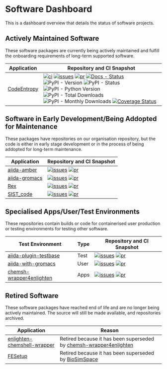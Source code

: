 # Software Dashboard

This is a dashboard overview that details the status of software projects.

## Actively Maintained Software

These software packages are currently being actively maintained and fulfill the onboarding requirements of long-term supported software.

| Application | Repository and CI Snapshot |
| ----------- | -------------------------- |
| [CodeEntropy](https://github.com/ccPBioSim/CodeEntropy/) | [![ci](https://github.com/ccpbiosim/CodeEntropy/actions/workflows/project-ci.yaml/badge.svg?branch=main)](https://github.com/ccpbiosim/CodeEntropy/actions/workflows/project-ci.yaml) [![issues](https://img.shields.io/github/issues/ccpbiosim/CodeEntropy?logo=github&labelColor=grey)](https://github.com/CCPBioSim/CodeEntropy/issues) [![pr](https://img.shields.io/github/issues-pr/ccpbiosim/CodeEntropy?logo=github&labelColor=grey)](https://github.com/CCPBioSim/CodeEntropy/pulls) [![Docs - Status](https://app.readthedocs.org/projects/codeentropy/badge/?version=latest)](https://codeentropy.readthedocs.io/en/latest/?badge=latest) ![PyPI - Version](https://img.shields.io/pypi/v/codeentropy?logo=pypi&logoColor=white) ![PyPI - Status](https://img.shields.io/pypi/status/codeentropy?logo=pypi&logoColor=white) ![PyPI - Python Version](https://img.shields.io/pypi/pyversions/CodeEntropy) ![PyPI - Total Downloads](https://img.shields.io/pepy/dt/codeentropy?logo=pypi&logoColor=white&color=blue) ![PyPI - Monthly Downloads](https://img.shields.io/pypi/dm/CodeEntropy?logo=pypi&logoColor=white&color=blue) [![Coverage Status](https://coveralls.io/repos/github/CCPBioSim/CodeEntropy/badge.svg?branch=main)](https://coveralls.io/github/CCPBioSim/CodeEntropy?branch=main) |

## Software in Early Development/Being Addopted for Maintenance

These packages have repositories on our organisation repository, but the code is either in early stage development or in the process of being addopted for long-term maintenance.

| Application | Repository and CI Snapshot |
| ----------- | -------------------------- |
| [aiida-amber](https://github.com/CCPBioSim/aiida-amber) | [![issues](https://img.shields.io/github/issues/ccpbiosim/aiida-amber?logo=github&labelColor=grey)](https://github.com/CCPBioSim/aiida-amber/issues) [![pr](https://img.shields.io/github/issues-pr/ccpbiosim/aiida-amber?logo=github&labelColor=grey)](https://github.com/CCPBioSim/aiida-amber/pulls) |
| [aiida-gromacs](https://github.com/CCPBioSim/aiida-gromacs) | [![issues](https://img.shields.io/github/issues/ccpbiosim/aiida-gromacs?logo=github&labelColor=grey)](https://github.com/CCPBioSim/aiida-gromacs/issues) [![pr](https://img.shields.io/github/issues-pr/ccpbiosim/aiida-gromacs?logo=github&labelColor=grey)](https://github.com/CCPBioSim/aiida-gromacs/pulls) |
| [Rex](https://github.com/CCPBioSim/Rex) | [![issues](https://img.shields.io/github/issues/ccpbiosim/Rex?logo=github&labelColor=grey)](https://github.com/CCPBioSim/Rex/issues) [![pr](https://img.shields.io/github/issues-pr/ccpbiosim/Rex?logo=github&labelColor=grey)](https://github.com/CCPBioSim/Rex/pulls) |
| [SIST_code](https://github.com/CCPBioSim/SIST_code) | [![issues](https://img.shields.io/github/issues/ccpbiosim/SIST_code?logo=github&labelColor=grey)](https://github.com/CCPBioSim/SIST_code/issues) [![pr](https://img.shields.io/github/issues-pr/ccpbiosim/SIST_code?logo=github&labelColor=grey)](https://github.com/CCPBioSim/SIST_code/pulls) |


## Specialised Apps/User/Test Environments

These repositories contain builds or code for containerised user production or testing environments for testing other software.

| Test Environment | Type | Repository and CI Snapshot |
| ---------------- | ---- | -------------------------- |
| [aiida-plugin-testbase](https://github.com/CCPBioSim/aiida-plugin-testbase) | Test | [![issues](https://img.shields.io/github/issues/ccpbiosim/aiida-plugin-testbase?logo=github&labelColor=grey)](https://github.com/CCPBioSim/aiida-plugin-testbase/issues) [![pr](https://img.shields.io/github/issues-pr/ccpbiosim/aiida-plugin-testbase?logo=github&labelColor=grey)](https://github.com/CCPBioSim/aiida-plugin-testbase/pulls) |
| [aiida-with-gromacs](https://github.com/CCPBioSim/aiida-with-gromacs) | User | [![issues](https://img.shields.io/github/issues/ccpbiosim/aiida-with-gromacs?logo=github&labelColor=grey)](https://github.com/CCPBioSim/aiida-with-gromacs/issues) [![pr](https://img.shields.io/github/issues-pr/ccpbiosim/aiida-with-gromacs?logo=github&labelColor=grey)](https://github.com/CCPBioSim/aiida-with-gromacs/pulls) |
| [chemsh-wrapper4enlighten](https://github.com/CCPBioSim/chemsh-wrapper4enlighten-plugin) | Apps | [![issues](https://img.shields.io/github/issues/ccpbiosim/chemsh-wrapper4enlighten?logo=github&labelColor=grey)](https://github.com/CCPBioSim/chemsh-wrapper4enlighten/issues) [![pr](https://img.shields.io/github/issues-pr/ccpbiosim/chemsh-wrapper4enlighten?logo=github&labelColor=grey)](https://github.com/CCPBioSim/chemsh-wrapper4enlighten/pulls) |

## Retired Software

These software packages have reached end of life and are no longer being actively maintained. The source will still be made available, and repositories archived.

| Application | Reason                     |
| ----------- | -------------------------- |
| [enlighten-chemshell-wrapper](https://github.com/CCPBioSim/enlighten-chemshell-wrapper) | Retired because it has been superseded by [chemsh-wrapper4enlighten](https://github.com/CCPBioSim/chemsh-wrapper4enlighten-plugin) |
| [FESetup](https://github.com/CCPBioSim/fesetup) | Retired because it has been superseded by [BioSimSpace](https://github.com/CCPBioSim/BioSimSpace) |
